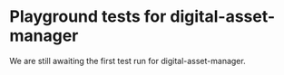 # Playground tests for digital-asset-manager
We are still awaiting the first test run for digital-asset-manager.
